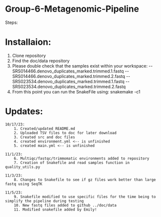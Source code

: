 # Group-6-Metagenomic-Pipeline

Steps:
# Installaion: 
  1. Clone repository 
  2. Find the doc/data repository
  3. Please double check that the samples exist within your workspace:
      --SRS014466.denovo_duplicates_marked.trimmed.1.fastq
      --SRS014466.denovo_duplicates_marked.trimmed.2.fastq
      --SRS023534.denovo_duplicates_marked.trimmed.1.fastq
      --SRS023534.denovo_duplicates_marked.trimmed.2.fastq
  4. From this point you can run the SnakeFile using:
      snakemake -c1

# Updates:
    10/17/23: 
        1. Created/updated README.md
        2. Uploaded TSV files to doc for later download
        3. Created src and doc files
        4. created environment.yml <-- is unfinished
        5. created main.yml <-- is unfinished 
        
    11/1/23:
        6. Multiqc/fastqc/trimmomatic environments added to repository
        7. Creation of Snakefile and read samples function in quality_utils.py
        
    11/3/23:
        8. Changes to Snakefile to see if gz files work better than large fastq using SeqTK
        
    11/5/23:
        9. Snakefile modified to use specific files for the time being to simplify the pipeline during testing
        10. New fastq files added to github ../doc/data
        11. Modified snakefile added by Emily!

